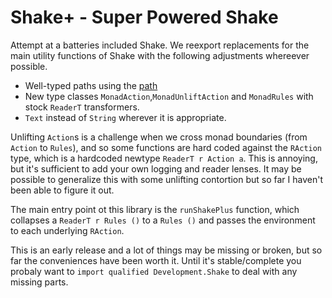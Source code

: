 # Shake+ - Super Powered Shake

Attempt at a batteries included Shake. We reexport replacements for the main
utility functions of Shake with the following adjustments whereever possible.

* Well-typed paths using the [path](https://hackage.haskell.org/package/path)
* New type classes `MonadAction`,`MonadUnliftAction` and `MonadRules` with
  stock `ReaderT` transformers.
* `Text` instead of `String` wherever it is appropriate.

Unlifting `Action`s is a challenge when we cross monad boundaries (from
`Action` to `Rules`), and so some functions are hard coded against the
`RAction` type, which is a hardcoded newtype `ReaderT r Action a`. This is
annoying, but it's sufficient to add your own logging and reader lenses.  It
may be possible to generalize this with some unlifting contortion but so far I
haven't been able to figure it out.

The main entry point ot this library is the `runShakePlus` function, which
collapses a `ReaderT r Rules ()` to a `Rules ()` and passes the environment to
each underlying `RAction`.

This is an early release and a lot of things may be missing or broken, but so
far the conveniences have been worth it. Until it's stable/complete you probaly
want to `import qualified Development.Shake` to deal with any missing parts.
